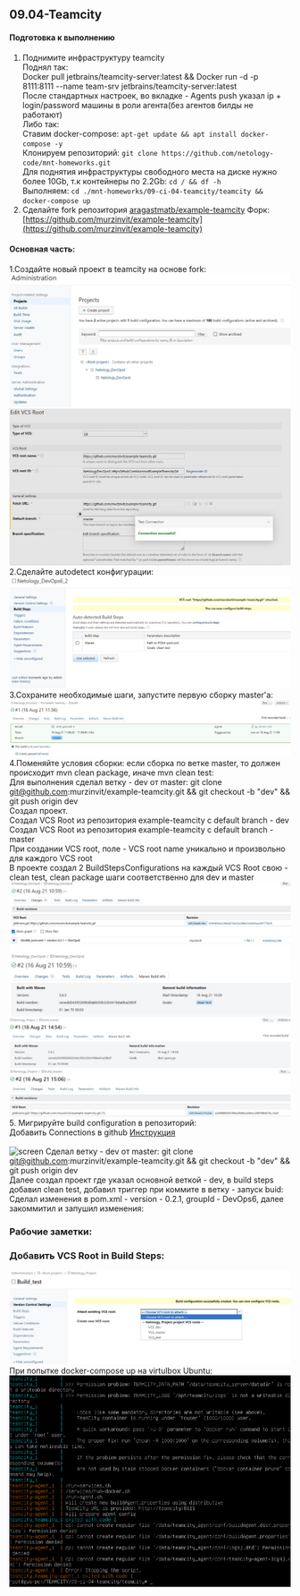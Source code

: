 ## 09.04-Teamcity</br>
#### Подготовка к выполнению
1. Поднимите инфраструктуру teamcity</br>
Поднял так: </br>
    Docker pull jetbrains/teamcity-server:latest && Docker run -d -p 8111:8111 --name team-srv jetbrains/teamcity-server:latest </br>
    После стандартных настроек, во вкладке - Agents push указал ip + login/password машины в роли агента(без агентов билды не работают) </br>
Либо так: </br>
Ставим docker-compose: `apt-get update && apt install docker-compose -y` </br>
Клонируем репозиторий: `git clone https://github.com/netology-code/mnt-homeworks.git` </br>
Для поднятия инфраструктуры свободного места на диске нужно более 10Gb, т.к контейнеры по 2.2Gb: `cd / && df -h` </br>
Выполняем: `cd ./mnt-homeworks/09-ci-04-teamcity/teamcity && docker-compose up` </br> 
5. Сделайте fork репозитория [aragastmatb/example-teamcity](https://github.com/aragastmatb/example-teamcity) Форк: [https://github.com/murzinvit/example-teamcity](https://github.com/murzinvit/example-teamcity) </br>
#### Основная часть: </br>
1.Создайте новый проект в teamcity на основе fork: </br>
 ![screen](https://github.com/murzinvit/screen/blob/0273c89b0832235d44b64c492c24fbfa8057ba7e/New_progect_create.jpg)
 ![screen](https://github.com/murzinvit/screen/blob/0908e37be5fe544aa445ad079ea90aee7bff578f/Teamcity_VCS_root.jpg)
2.Сделайте autodetect конфигурации: </br>
 ![screen](https://github.com/murzinvit/screen/blob/5340a0c3570d57b804351ed69d4f401b47bef3ec/Teamcity_autodetect_buildsteps.jpg)
3.Сохраните необходимые шаги, запустите первую сборку master'a: </br>
 ![screen](https://github.com/murzinvit/screen/blob/23915ce96b856cb54169526cc000d2d6c675940a/Teamcity_buil_on_master.jpg)
4.Поменяйте условия сборки: если сборка по ветке master, то должен происходит mvn clean package, иначе mvn clean test: </br>
 Для выполнения cделал ветку - dev от master: git clone git@github.com:murzinvit/example-teamcity.git && git checkout -b "dev" && git push origin dev </br>
 Создал проект.</br>
 Создал VCS Root из репозитория example-teamcity с default branch - dev</br>
 Создал VCS Root из репозитория example-teamcity с default branch - master</br>
 При создании VCS root, поле - VCS root name уникально и произвольно для каждого VCS root</br>
 В проекте создал 2 BuildStepsConfigurations на каждый VCS Root свою - clean test, clean package шаги соответственно для dev и master</br>
![screen](https://github.com/murzinvit/screen/blob/79f2e714de33777fc2f06b0bdf06d60211dcada1/Teamcity_build_on_branch_dev.jpg)
![screen](https://github.com/murzinvit/screen/blob/d68ae895084e971a2697480809e87e7e821cf03e/Teamcity_build_goals.jpg)
![screen](https://github.com/murzinvit/screen/blob/f6033dfcfb06f5b87124018b5f738f9d44fe3cd3/Build_in_master_branch.jpg)
![screen](https://github.com/murzinvit/screen/blob/fa06bd5041e390e93a6b3827ef1b1b0c27fe9f8c/Teamcity_build_on_master_changes.jpg)
5. Мигрируйте build configuration в репозиторий: </br>
Добавить Connections в github [Инструкция](https://www.jetbrains.com/help/teamcity/configure-and-run-your-first-build.html#Create+project+pointing+to+GitHub.com+repository) </br>
 </br>
![screen]()
Cделал ветку - dev от master: git clone git@github.com:murzinvit/example-teamcity.git && git checkout -b "dev" && git push origin dev </br>
Далее создал проект где указал основной веткой - dev, в build steps добавил clean test, добавил триггер при коммите в ветку - запуск buid: </br>
Сделал изменения в pom.xml - version - 0.2.1, groupId - DevOps6, далее закоммитил и запушил изменения: </br>

### Рабочие заметки:
### Добавить VCS Root in Build Steps:
![screen](https://github.com/murzinvit/screen/blob/493590593f657745f0766cc0a4f2f311eccbc7bf/Teamcity_add_VCS_in_BuildSteps.jpg)
При попытке docker-compose up на virtulbox Ubuntu:
![screen](https://github.com/murzinvit/screen/blob/ba203c3de3f2d5a2e3585d6ef0e6857f277beeb1/Error_in_enviroment_deploy.png)
